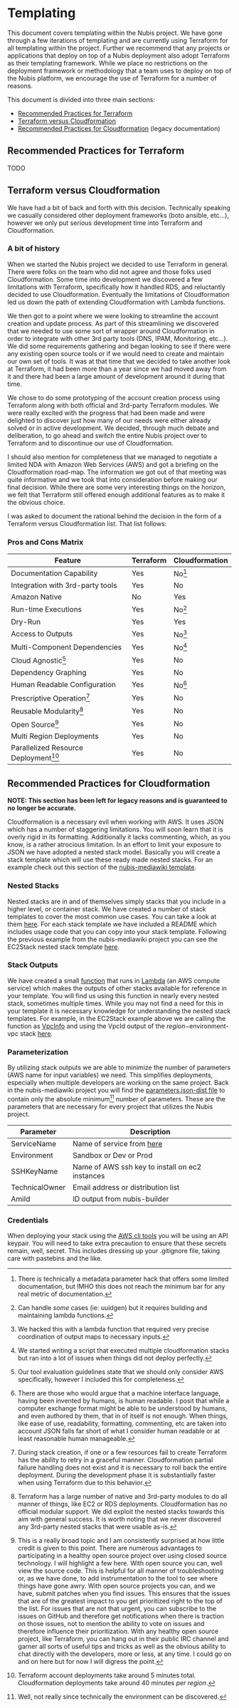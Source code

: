 ﻿

# Templating

This document covers templating within the Nubis project. We have gone through a
few iterations of templating and are currently using Terraform for all
templating within the project. Further we recommend that any projects or
applications that deploy on top of a Nubis deployment also adopt Terraform as
their templating framework. While we place no restrictions on the deployment
framework or methodology that a team uses to deploy on top of the Nubis
platform, we encourage the use of Terraform for a number of reasons.

This document is divided into three main sections:

* [Recommended Practices for Terraform](#recommended-practices-for-terraform)
* [Terraform versus Cloudformation](#terraform-versus-cloudformation)
* [Recommended Practices for Cloudformation](#recommended-practices-for-cloudformation)
  (legacy documentation)

## Recommended Practices for Terraform

TODO

## Terraform versus Cloudformation

We have had a bit of back and forth with this decision. Technically speaking we
casually considered other deployment frameworks (boto ansible, etc...), however
we only put serious development time into Terraform and Cloudformation.

### A bit of history

When we started the Nubis project we decided to use Terraform in general. There
were folks on the team who did not agree and those folks used Cloudformation.
Some time into development we discovered a few limitations with Terraform,
specifically how it handled RDS, and reluctantly decided to use Cloudformation.
Eventually the limitations of Cloudformation led us down the path of extending
Cloudformation with Lambda functions.

We then got to a point where we were looking to streamline the account creation
and update process. As part of this streamlining we discovered that we needed to
use some sort of wrapper around Cloudformation in order to integrate with other
3rd party tools (DNS, IPAM, Monitoring, etc...). We did some requirements
gathering and began looking to see if there were any existing open source tools
or if we would need to create and maintain our own set of tools. It was at that
time that we decided to take another look at Terraform, it had been more than a
year since we had moved away from it and there had been a large amount of
development around it during that time.

We chose to do some prototyping of the account creation process using Terraform
along with both official and 3rd-party Terraform modules. We were really excited
with the progress that had been made and were delighted to discover just how
many of our needs were either already solved or in active development. We
decided, through much debate and deliberation, to go ahead and switch the entire
Nubis project over to Terraform and to discontinue our use of Cloudformation.

I should also mention for completeness that we managed to negotiate a limited
NDA with Amazon Web Services (AWS) and got a briefing on the Cloudformation
road-map. The information we got out of that meeting was quite informative and
we took that into consideration before making our final decision. While there
are some very interesting things on the horizon, we felt that Terraform still
offered enough additional features as to make it the obvious choice.

I was asked to document the rational behind the decision in the form of a
Terraform versus Cloudformation list. That list follows:

### Pros and Cons Matrix

| Feature | Terraform | Cloudformation |
|---------|-----------|----------------|
| Documentation Capability | Yes | No[^1] |
| Integration with 3rd-party tools | Yes | No |
| Amazon Native | No | Yes |
| Run-time Executions | Yes | No[^2] |
| Dry-Run | Yes | Yes |
| Access to Outputs | Yes | No[^3] |
| Multi-Component Dependencies | Yes | No[^4] |
| Cloud Agnostic[^5] | Yes | No |
| Dependency Graphing | Yes | No |
| Human Readable Configuration | Yes | No[^6] |
| Prescriptive Operation[^7] | Yes| No |
| Reusable Modularity[^8] | Yes | No |
| Open Source[^9] | Yes | No |
| Multi Region Deployments | Yes | No |
| Parallelized Resource Deployment[^10] | Yes | No |

[^1]: There is technically a metadata parameter hack that offers some limited
documentation, but IMHO this does not reach the minimum bar for any real metric
of documentation.

[^2]: Can handle *some* cases (ie: uuidgen) but it requires building and
maintaining lambda functions.

[^3]: We hacked this with a lambda function that required very precise
coordination of output maps to necessary inputs.

[^4]: We started writing a script that executed multiple cloudformation stacks
but ran into a lot of issues when things did not deploy perfectly.

[^5]: Our tool evaluation guidelines state that we should only consider AWS
specifically, however I included this for completeness.

[^6]: There are those who would argue that a machine interface language, having
been invented by humans, is human readable. I posit that while a computer
exchange format might be able to be understood by humans, and even authored by
them, that in of itself is not enough. When things, like ease of use,
readability, formatting, commenting, etc are taken into account JSON falls far
short of what I consider human readable or at least reasonable human manageable.

[^7]: During stack creation, if one or a few resources fail to create Terraform
has the ability to retry in a graceful manner. Cloudformation partial failure
handling does not exist and it is necessary to roll back the entire deployment.
During the development phase it is substantially faster when using Terraform due
to this behavior.

[^8]: Terraform has a large number of native and 3rd-party modules to do all
manner of things, like EC2 or RDS deployments. Cloudformation has no official
modular support. We did exploit the nested stacks towards this aim with general
success. It is worth noting that we never discovered any 3rd-party nested stacks
that were usable as-is.

[^9]: This is a really broad topic and I am consistently surprised at how little
credit is given to this point. There are numerous advantages to participating in
a healthy open source project over using closed source technology. I will
highlight a few here. With open source you can, well view the source code. This
is helpful for all manner of troubleshooting or, as we have done, to add
instrumentation to the tool to see where things have gone awry. With open source
projects you can, and we have, submit patches when you find issues. This ensures
that the issues that are of the greatest impact to you get prioritized right to
the top of the list. For issues that are not that urgent, you can subscribe to
the issues on GitHub and therefore get notifications when there is traction on
those issues, not to mention the ability to vote on issues and therefore
influence their prioritization. With any healthy open source project, like
Terraform, you can hang out in their public IRC channel and garner all sorts of
useful tips and tricks as well as the obvious ability to chat directly with the
developers, more or less, at any time. I could go on and on here but for now I
will digress the point.

[^10]: Terraform account deployments take around 5 minutes total. Cloudformation
deployments take around 40 minutes *per region*.

## Recommended Practices for Cloudformation

**NOTE: This section has been left for legacy reasons and is guaranteed to no**
**longer be accurate.**

Cloudformation is a necessary evil when working with AWS. It uses JSON which has
a number of staggering limitations. You will soon learn that it is overly rigid
in its formatting. Additionally it lacks commenting, which, as you know, is a
rather atrocious limitation. In an effort to limit your exposure to JSON we have
adopted a nested stack model. Basically you will create a stack template which
will use these ready made nested stacks. For an example check out this section
of the [nubis-mediawiki template](https://github.com/Nubisproject/nubis-mediawiki/blob/master/nubis/cloudformation/main.json#L70).

### Nested Stacks

Nested stacks are in and of themselves simply stacks that you include in a
higher level, or container stack. We have created a number of stack templates to
cover the most common use cases. You can take a look at them [here](https://github.com/Nubisproject/nubis-stacks).
For each stack template we have included a README which includes usage code that
you can copy into your stack template. Following the previous example from the
nubis-mediawiki project you can see the EC2Stack nested stack template [here](https://github.com/Nubisproject/nubis-stacks/blob/master/ec2.template).

### Stack Outputs

We have created a small [function](https://github.com/Nubisproject/nubis-stacks/blob/master/lambda/LookupStackOutputs/LookupStackOutputs.README.md)
that runs in [Lambda](http://aws.amazon.com/lambda/) (an AWS compute service)
which makes the outputs of other stacks available for reference in your
template. You will find us using this function in nearly every nested stack,
sometimes multiple times. While you may not find a need for this in your
template it is necessary knowledge for understanding the nested stack templates.
For example, in the EC2Stack example above we are calling the function as
[VpcInfo](https://github.com/Nubisproject/nubis-stacks/blob/master/ec2.template#L48)
and using the VpcId output of the $region-$environment-vpc stack [here](https://github.com/Nubisproject/nubis-stacks/blob/master/ec2.template#L73).

### Parameterization

By utilizing stack outputs we are able to minimize the number of parameters
(AWS name for input variables) we need. This simplifies deployments, especially
when multiple developers are working on the same project. Back in the
nubis-mediawiki project you will find the [parameters.json-dist file](https://github.com/Nubisproject/nubis-mediawiki/blob/master/nubis/cloudformation/parameters.json-dist)
to contain only the absolute minimum[^minimum] number of
parameters. These are the parameters that are necessary for every project that
utilizes the Nubis project.

| Parameter     | Description |
|---------------|-------------|
|ServiceName    | Name of service from [here](https://inventory.mozilla.org/en-US/core/service/)
|Environment    | Sandbox or Dev or Prod
|SSHKeyName     | Name of AWS ssh key to install on ec2 instances
|TechnicalOwner | Email address or distribution list
|AmiId          | ID output from nubis-builder

[^minimum]: Well, not really since technically the environment can be discovered.

### Credentials

When deploying your stack using the [AWS cli tools](http://aws.amazon.com/cli/)
you will be using an API keypair. You will need to take extra precaution to
ensure that these secrets remain, well, secret. This includes dressing up your
.gitignore file, taking care with pastebins and the like.
